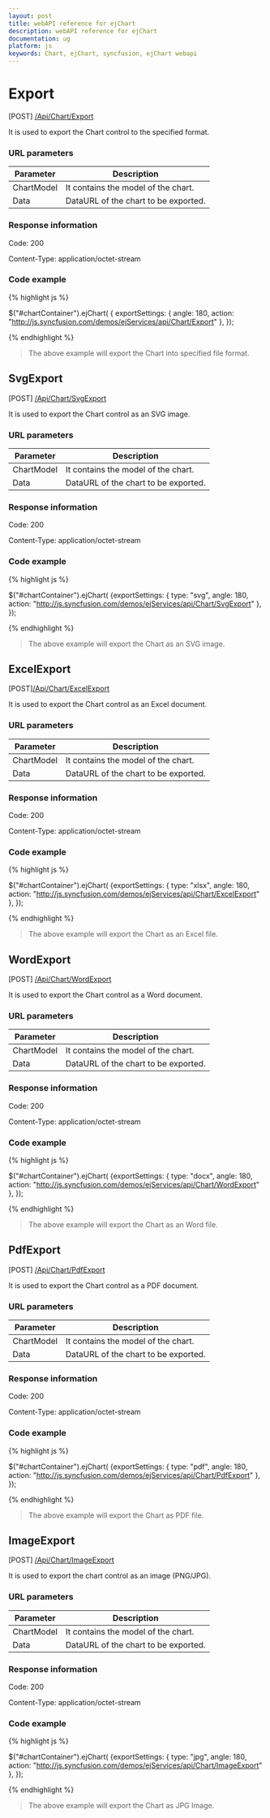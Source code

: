 ```yaml
---
layout: post
title: webAPI reference for ejChart
description: webAPI reference for ejChart
documentation: ug
platform: js
keywords: Chart, ejChart, syncfusion, ejChart webapi
---
```


# Export

[POST] [/Api/Chart/Export](http://js.syncfusion.com/demos/ejServices/api/Chart/Export)

It is used to export the Chart control to the specified format.

### URL parameters

|  Parameter |  Description | 
|---|---|
|ChartModel|It contains the model of the chart.|
|Data|DataURL of the chart to be exported.|

### Response information 

Code: 200

Content-Type: application/octet-stream	

### Code example 

{% highlight js %}

$("#chartContainer").ejChart(
	 { exportSettings: { angle: 180, action: "http://js.syncfusion.com/demos/ejServices/api/Chart/Export" },
});

{% endhighlight %}

>The above example will export the Chart into specified file format.

## SvgExport

[POST] [/Api/Chart/SvgExport](http://js.syncfusion.com/demos/ejServices/api/Chart/SvgExport)

It is used to export the Chart control as an SVG image.

### URL parameters

|  Parameter |  Description | 
|---|---|
|ChartModel|It contains the model of the chart.|
|Data|DataURL of the chart to be exported.|

### Response information 

Code: 200

Content-Type: application/octet-stream	

### Code example 

{% highlight js %}

$("#chartContainer").ejChart(
	 {exportSettings: { type: "svg", angle: 180, action: "http://js.syncfusion.com/demos/ejServices/api/Chart/SvgExport" },
});

{% endhighlight %}

>The above example will export the Chart as an SVG image.

## ExcelExport

 [POST][/Api/Chart/ExcelExport](http://js.syncfusion.com/demos/ejServices/api/Chart/ExcelExport)

It is used to export the Chart control as an Excel document.

### URL parameters

|  Parameter |  Description | 
|---|---|
|ChartModel|It contains the model of the chart.|
|Data|DataURL of the chart to be exported.|

### Response information 

Code: 200

Content-Type: application/octet-stream	

### Code example 

{% highlight js %}

$("#chartContainer").ejChart(
	 {exportSettings: { type: "xlsx", angle: 180, action: "http://js.syncfusion.com/demos/ejServices/api/Chart/ExcelExport" },
});

{% endhighlight %}

>The above example will export the Chart as an Excel file.

## WordExport

[POST] [/Api/Chart/WordExport](http://js.syncfusion.com/demos/ejServices/api/Chart/WordExport)

It is used to export the Chart control as a Word document.

### URL parameters

|  Parameter |  Description | 
|---|---|
|ChartModel|It contains the model of the chart.|
|Data|DataURL of the chart to be exported.|

### Response information 

Code: 200

Content-Type: application/octet-stream	

### Code example 

{% highlight js %}

$("#chartContainer").ejChart(
	 {exportSettings: { type: "docx", angle: 180, action: "http://js.syncfusion.com/demos/ejServices/api/Chart/WordExport" },
});

{% endhighlight %}

>The above example will export the Chart as an Word file.

## PdfExport

[POST] [/Api/Chart/PdfExport](http://js.syncfusion.com/demos/ejServices/api/Chart/PdfExport)

It is used to export the Chart control as a PDF document.

### URL parameters

|  Parameter |  Description | 
|---|---|
|ChartModel|It contains the model of the chart.|
|Data|DataURL of the chart to be exported.|

### Response information 

Code: 200

Content-Type: application/octet-stream	

### Code example 

{% highlight js %}

$("#chartContainer").ejChart(
	 {exportSettings: { type: "pdf", angle: 180, action: "http://js.syncfusion.com/demos/ejServices/api/Chart/PdfExport" },
});

{% endhighlight %}

>The above example will export the Chart as PDF file.

## ImageExport

[POST] [/Api/Chart/ImageExport](http://js.syncfusion.com/demos/ejServices/api/Chart/ImageExport)

It is used to export the chart control as an image (PNG/JPG).

### URL parameters

|  Parameter |  Description | 
|---|---|
|ChartModel|It contains the model of the chart.|
|Data|DataURL of the chart to be exported.|

### Response information 

Code: 200

Content-Type: application/octet-stream	

### Code example 

{% highlight js %}

$("#chartContainer").ejChart(
	 {exportSettings: { type: "jpg", angle: 180, action: "http://js.syncfusion.com/demos/ejServices/api/Chart/ImageExport" },
});

{% endhighlight %}

>The above example will export the Chart as JPG Image.



